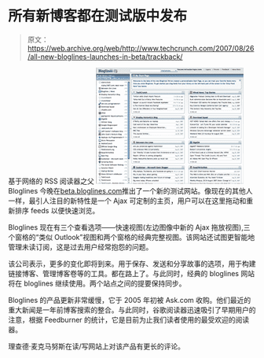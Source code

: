 # 所有新博客都在测试版中发布

> 原文：<https://web.archive.org/web/http://www.techcrunch.com/2007/08/26/all-new-bloglines-launches-in-beta/trackback/>

基于网络的 RSS 阅读器之父 [![](img/98cf06b0d8aba91829f268278017eee6.png)](https://web.archive.org/web/20100901103408/http://tctechcrunch.files.wordpress.com/bloglinesnb.png) Bloglines 今晚在[beta.bloglines.com](https://web.archive.org/web/20100901103408/https://beta.bloglines.com/)推出了一个新的测试网站。像现在的其他人一样，最引人注目的新特性是一个 Ajax 可定制的主页，用户可以在这里拖动和重新排序 feeds 以便快速浏览。

Bloglines 现在有三个查看选项——快速视图(左边图像中新的 Ajax 拖放视图),三个窗格的“类似 Outlook”视图和两个窗格的经典完整视图。该网站还试图更智能地管理未读订阅，这是过去用户经常抱怨的问题。

该公司表示，更多的变化即将到来。用于保存、发送和分享故事的选项，用于构建链接博客、管理博客卷等的工具。都在路上了。与此同时，经典的 bloglines 网站将在 bloglines 继续使用。两个站点之间的提要保持同步。

Bloglines 的产品更新非常缓慢，它于 2005 年初被 Ask.com 收购。他们最近的重大新闻是一年前博客搜索的整合。与此同时，谷歌阅读器迅速吸引了早期用户的注意，根据 Feedburner 的统计，它是目前为止我们读者使用的最受欢迎的阅读器。

理查德·麦克马努斯在读/写网站上对该产品有更长的评论。